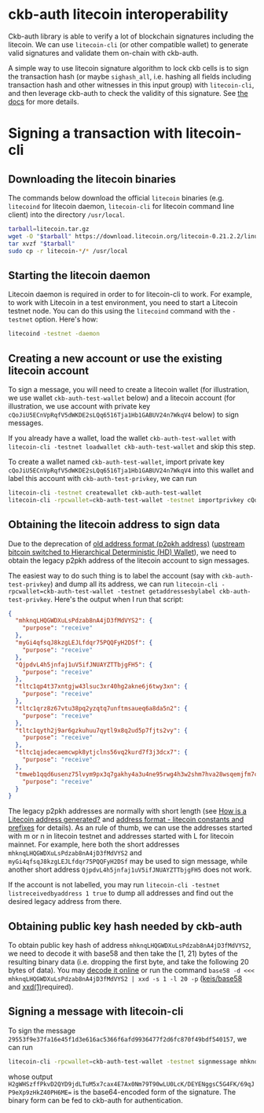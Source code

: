 # ckb-auth litecoin interoperability

Ckb-auth library is able to verify a lot of blockchain signatures including the litecoin.
We can use `litecoin-cli` (or other compatible wallet) to generate valid signatures and validate them on-chain with ckb-auth.

A simple way to use litecoin signature algorithm to lock ckb cells
is to sign the transaction hash (or maybe `sighash_all`, i.e. hashing all fields 
including transaction hash and other witnesses in this input group)
with `litecoin-cli`, and then leverage ckb-auth to check the validity of this signature.
See [the docs](./auth.md) for more details.

# Signing a transaction with litecoin-cli

## Downloading the litecoin binaries
The commands below download the official `litecoin` binaries (e.g. `litecoind` for litecoin daemon,
`litecoin-cli` for litecoin command line client) into the directory `/usr/local`.

```bash
tarball=litecoin.tar.gz
wget -O "$tarball" https://download.litecoin.org/litecoin-0.21.2.2/linux/litecoin-0.21.2.2-x86_64-linux-gnu.tar.gz
tar xvzf "$tarball"
sudo cp -r litecoin-*/* /usr/local
```

## Starting the litecoin daemon
Litecoin daemon is required in order to for litecoin-cli to work. For example,
to work with Litecoin in a test environment, you need to start a Litecoin testnet node.
You can do this using the `litecoind` command with the `-testnet` option. Here's how:
```bash
litecoind -testnet -daemon
```

## Creating a new account or use the existing litecoin account
To sign a message, you will need to create a litecoin wallet
(for illustration, we use wallet `ckb-auth-test-wallet` below)
and a litecoin account (for illustration, we use account with
private key `cQoJiU5ECnVpRqfV5dWKDE2sLQq6516Tja1Hb1GABUV24n7WkqV4` below) to sign messages.

If you already have a wallet, load the wallet `ckb-auth-test-wallet` with
`litecoin-cli -testnet loadwallet ckb-auth-test-wallet` and skip this step.

To create a wallet named `ckb-auth-test-wallet`, import private key
`cQoJiU5ECnVpRqfV5dWKDE2sLQq6516Tja1Hb1GABUV24n7WkqV4` into this wallet and 
label this account with `ckb-auth-test-privkey`, we can run
```bash
litecoin-cli -testnet createwallet ckb-auth-test-wallet
litecoin-cli -rpcwallet=ckb-auth-test-wallet -testnet importprivkey cQoJiU5ECnVpRqfV5dWKDE2sLQq6516Tja1Hb1GABUV24n7WkqV4 ckb-auth-test-privkey false
```

## Obtaining the litecoin address to sign data
Due to the deprecation of [old address format (p2pkh address)](https://en.bitcoin.it/wiki/Technical_background_of_version_1_Bitcoin_addresses) ([upstream bitcoin switched to Hierarchical Deterministic (HD) Wallet](https://river.com/learn/terms/h/hd-wallet)),
we need to obtain the legacy p2pkh address of the litecoin account to sign messages.

The easiest way to do such thing is to label the account (say with `ckb-auth-test-privkey`) 
and dump all its address, we can run `litecoin-cli -rpcwallet=ckb-auth-test-wallet -testnet getaddressesbylabel ckb-auth-test-privkey`.
Here's the output when I run that script:
```json
{
  "mhknqLHQGWDXuLsPdzab8nA4jD3fMdVYS2": {
    "purpose": "receive"
  },
  "myGi4qfsqJ8kzgLEJLfdqr75PQQFyH2DSf": {
    "purpose": "receive"
  },
  "QjpdvL4h5jnfaj1uV5ifJNUAYZTTbjgFH5": {
    "purpose": "receive"
  },
  "tltc1qp4t37xntgjw43lsuc3xr40hg2akne6j6twy3xn": {
    "purpose": "receive"
  },
  "tltc1qrz8z67vtu38pq2yzqtq7unftmsaueq6a8da5n2": {
    "purpose": "receive"
  },
  "tltc1qyth2j9ar6gzkuhuu7qytl9x8q2ud5p7fjts2vy": {
    "purpose": "receive"
  },
  "tltc1qjadecaemcwpk8ytjclns56vq2kurd7f3j3dcx7": {
    "purpose": "receive"
  },
  "tmweb1qqd6usenz75lvym9px3q7gakhy4a3u4ne95rwg4h3w2shm7hva28wsqemjfm7c2v7gt5sl5snf9kr6tygl3t773l6spt4cmuel4d92m038gtejwnn": {
    "purpose": "receive"
  }
}
```

The legacy p2pkh addresses are normally with short length (see [How is a Litecoin address generated?](https://bitcoin.stackexchange.com/questions/65282/how-is-a-litecoin-address-generated) and [address format - litecoin constants and prefixes](https://bitcoin.stackexchange.com/questions/62781/litecoin-constants-and-prefixes) for details).
As an rule of thumb, we can use the addresses started with m or n in litecoin testnet and addresses started with L for litecoin mainnet.
For example, here both the short addresses `mhknqLHQGWDXuLsPdzab8nA4jD3fMdVYS2` and `myGi4qfsqJ8kzgLEJLfdqr75PQQFyH2DSf` may
be used to sign message, while another short address `QjpdvL4h5jnfaj1uV5ifJNUAYZTTbjgFH5` does not work.

If the account is not labelled, you may run `litecoin-cli -testnet listreceivedbyaddress 1 true`
to dump all addresses and find out the desired legacy address from there.

## Obtaining public key hash needed by ckb-auth
To obtain public key hash of address `mhknqLHQGWDXuLsPdzab8nA4jD3fMdVYS2`, we need to decode it with
base58 and then take the [1, 21) bytes of the resulting binary data (i.e. dropping the first byte, and
take the following 20 bytes of data). You may [decode it online](http://lenschulwitz.com/base58) or run
the command `base58 -d <<< mhknqLHQGWDXuLsPdzab8nA4jD3fMdVYS2 | xxd -s 1 -l 20 -p` 
([keis/base58](https://github.com/keis/base58) and [xxd(1)](https://linux.die.net/man/1/xxd)required).

## Signing a message with litecoin-cli
To sign the message `29553f9e37fa16e45f1d3e616ac5366f6afd9936477f2d6fc870f49bdf540157`, we can run
```bash
litecoin-cli -rpcwallet=ckb-auth-test-wallet -testnet signmessage mhknqLHQGWDXuLsPdzab8nA4jD3fMdVYS2 29553f9e37fa16e45f1d3e616ac5366f6afd9936477f2d6fc870f49bdf540157
```
whose output `H2gWHSzffPkvD2QYD9jdLTuM5x7cax4E7Ax0Nm79T90wLU0LcK/DEYENggsC5G4FK/69qJP9eXp9zHkZ40PH6ME=` is the base64-encoded form of the signature. The binary form can be fed to ckb-auth for authentication.

